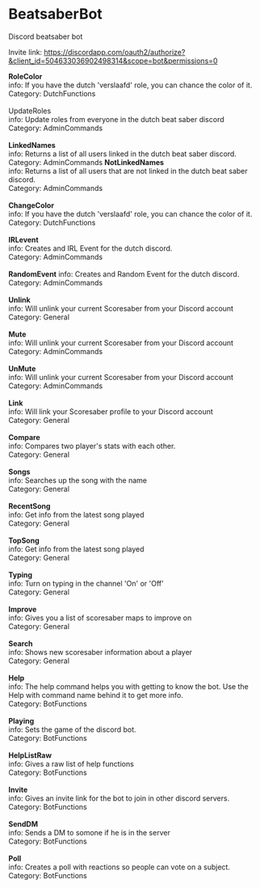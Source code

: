 # BeatsaberBot
Discord beatsaber bot

Invite link: https://discordapp.com/oauth2/authorize?&client_id=504633036902498314&scope=bot&permissions=0

**RoleColor**\
info: If you have the dutch 'verslaafd' role, you can chance the color of it.\
Category: DutchFunctions\
</br>
UpdateRoles\
info: Update roles from everyone in the dutch beat saber discord\
Category: AdminCommands\
</br>
**LinkedNames**\
info: Returns a list of all users linked in the dutch beat saber discord.
Category: AdminCommands
**NotLinkedNames**\
info: Returns a list of all users that are not linked in the dutch beat saber discord.\
Category: AdminCommands\
</br>
**ChangeColor**\
info: If you have the dutch 'verslaafd' role, you can chance the color of it.\
Category: DutchFunctions\
</br>
**IRLevent**\
info: Creates and IRL Event for the dutch discord.\
Category: AdminCommands\
</br>
**RandomEvent**
info: Creates and Random Event for the dutch discord.\
Category: AdminCommands\
</br>
**Unlink**\
info: Will unlink your current Scoresaber from your Discord account\
Category: General\
</br>
**Mute**\
info: Will unlink your current Scoresaber from your Discord account\
Category: AdminCommands\
</br>
**UnMute**\
info: Will unlink your current Scoresaber from your Discord account\
Category: AdminCommands\
</br>
**Link**\
info: Will link your Scoresaber profile to your Discord account\
Category: General\
</br>
**Compare**\
info: Compares two player's stats with each other.\
Category: General\
</br>
**Songs**\
info: Searches up the song with the name\
Category: General\
</br>
**RecentSong**\
info: Get info from the latest song played\
Category: General\
</br>
**TopSong**\
info: Get info from the latest song played\
Category: General\
</br>
**Typing**\
info: Turn on typing in the channel 'On' or 'Off'\
Category: General\
</br>
**Improve**\
info: Gives you a list of scoresaber maps to improve on\
Category: General\
</br>
**Search**\
info: Shows new scoresaber information about a player\
Category: General\
</br>
**Help**\
info: The help command helps you with getting to know the bot. Use the Help with command name behind it to get more info.\
Category: BotFunctions\
</br>
**Playing**\
info: Sets the game of the discord bot.\
Category: BotFunctions\
</br>
**HelpListRaw**\
info: Gives a raw list of help functions\
Category: BotFunctions\
</br>
**Invite**\
info: Gives an invite link for the bot to join in other discord servers.\
Category: BotFunctions\
</br>
**SendDM**\
info: Sends a DM to somone if he is in the server\
Category: BotFunctions\
</br>
**Poll**\
info: Creates a poll with reactions so people can vote on a subject.\
Category: BotFunctions\
</br>